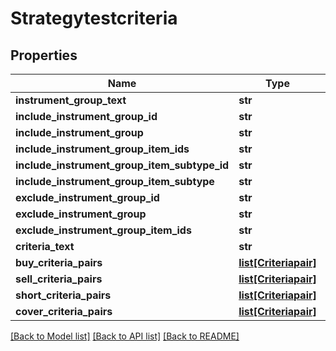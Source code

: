 # Strategytestcriteria

## Properties
Name | Type | Description | Notes
------------ | ------------- | ------------- | -------------
**instrument_group_text** | **str** |  | [optional] 
**include_instrument_group_id** | **str** |  | [optional] 
**include_instrument_group** | **str** |  | [optional] 
**include_instrument_group_item_ids** | **str** |  | [optional] 
**include_instrument_group_item_subtype_id** | **str** |  | [optional] 
**include_instrument_group_item_subtype** | **str** |  | [optional] 
**exclude_instrument_group_id** | **str** |  | [optional] 
**exclude_instrument_group** | **str** |  | [optional] 
**exclude_instrument_group_item_ids** | **str** |  | [optional] 
**criteria_text** | **str** |  | [optional] 
**buy_criteria_pairs** | [**list[Criteriapair]**](Criteriapair.md) |  | [optional] 
**sell_criteria_pairs** | [**list[Criteriapair]**](Criteriapair.md) |  | [optional] 
**short_criteria_pairs** | [**list[Criteriapair]**](Criteriapair.md) |  | [optional] 
**cover_criteria_pairs** | [**list[Criteriapair]**](Criteriapair.md) |  | [optional] 

[[Back to Model list]](../README.md#documentation-for-models) [[Back to API list]](../README.md#documentation-for-api-endpoints) [[Back to README]](../README.md)



